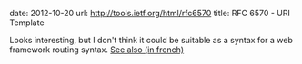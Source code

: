 date: 2012-10-20
url: http://tools.ietf.org/html/rfc6570
title: RFC 6570 - URI Template

Looks interesting, but I don't think it could be suitable as a syntax for a web framework routing syntax. [See also (in french)](http://www.bortzmeyer.org/6570.html)